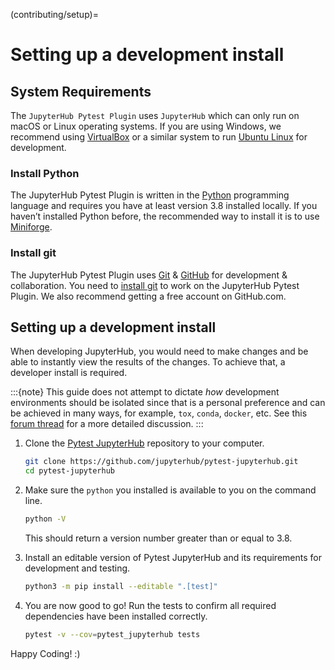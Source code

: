(contributing/setup)=

# Setting up a development install

## System Requirements

The `JupyterHub Pytest Plugin` uses `JupyterHub` which can only run on macOS or Linux operating systems. If you are using Windows, we recommend using [VirtualBox](https://virtualbox.org) or a similar system to run [Ubuntu Linux](https://ubuntu.com) for development.

### Install Python

The JupyterHub Pytest Plugin is written in the [Python](https://python.org) programming language and requires you have at least version 3.8 installed locally. If you haven’t installed Python before, the recommended way to install it is to use [Miniforge](https://github.com/conda-forge/miniforge#download).

### Install git

The JupyterHub Pytest Plugin uses [Git](https://git-scm.com) & [GitHub](https://github.com) for development & collaboration. You need to [install git](https://git-scm.com/book/en/v2/Getting-Started-Installing-Git) to work on the JupyterHub Pytest Plugin. We also recommend getting a free account on GitHub.com.

## Setting up a development install

When developing JupyterHub, you would need to make changes and be able to instantly view the results of the changes. To achieve that, a developer install is required.

:::{note}
This guide does not attempt to dictate _how_ development
environments should be isolated since that is a personal preference and can
be achieved in many ways, for example, `tox`, `conda`, `docker`, etc. See this
[forum thread](https://discourse.jupyter.org/t/thoughts-on-using-tox/3497) for
a more detailed discussion.
:::

1. Clone the [Pytest JupyterHub](https://github.com/jupyterhub/pytest-jupyterhub) repository to your computer.

   ```bash
   git clone https://github.com/jupyterhub/pytest-jupyterhub.git
   cd pytest-jupyterhub
   ```

2. Make sure the `python` you installed is available to you on the command line.

   ```bash
   python -V
   ```

   This should return a version number greater than or equal to 3.8.

3. Install an editable version of Pytest JupyterHub and its requirements for development and testing.

   ```bash
   python3 -m pip install --editable ".[test]"
   ```

4. You are now good to go! Run the tests to confirm all required dependencies have been installed correctly.

   ```bash
   pytest -v --cov=pytest_jupyterhub tests
   ```

Happy Coding! :)
